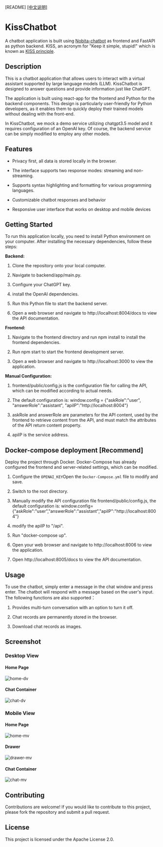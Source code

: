 [README] [[中文说明]](README_CN.md)
# KissChatbot
A chatbot application is built using [Nobita-chatbot](https://github.com/hashmat-noorani/Nobita-chatbot/tree/main/client) as frontend and FastAPI as python backend. KISS, an acronym for "Keep it simple, stupid!" which is known as [KISS principle](http://https://en.wikipedia.org/wiki/KISS_principle).

## Description
This is a chatbot application that allows users to interact with a virtual assistant supported by large language models (LLM). KissChatbot is designed to answer questions and provide information just like ChatGPT.

The application is built using react-app for the frontend and Python for the backend components. This design is particularly user-friendly for Python developers, as it enables them to quickly deploy their trained models without dealing with the front-end.

In KissChatbot, we mock a demo service utilizing chatgpt3.5 model and it requires configuration of an OpenAI key. Of course, the backend service can be simply modified to employ any other models.

## Features
- Privacy first, all data is stored locally in the browser.

- The interface supports two response modes: streaming and non-streaming.

- Supports syntax highlighting and formatting for various programming languages.

- Customizable chatbot responses and behavior

- Responsive user interface that works on desktop and mobile devices

## Getting Started

To run this application locally, you need to install Python environment on your computer. After installing the necessary dependencies, follow these steps:

  **Backend:** 

1. Clone the repository onto your local computer. 

2. Navigate to backend/app/main.py.

3. Configure your ChatGPT key.

4. install the OpenAI dependencies.

5. Run this Python file to start the backend server. 

6. Open a web browser and navigate to http://localhost:8004/docs to view the API documentation.

 **Frontend:** 

1. Navigate to the frontend directory and run npm install to install the frontend dependencies.

2. Run npm start to start the frontend development server. 

3. Open a web browser and navigate to http://localhost:3000 to view the application.

 **Manual Configuration:** 

1. frontend/public/config.js is the configuration file for calling the API, which can be modified according to       actual needs.

2. The default configuration is: window.config = {"askRole":"user", "answerRole":"assistant", "apiIP":"http://localhost:8004"}

3. askRole and answerRole are parameters for the API content, used by the frontend to retrieve content from the API, and must match the attributes of the API return content property. 

4. apiIP is the service address.

## Docker-compose deployment [Recommend]

Deploy the project through Docker. Docker-Compose has already configured the frontend and server-related settings, which can be modified.

1. Configure the `OPENAI_KEY`Open the `Docker-Compose.yml` file to modify and save.

2. Switch to the root directory.

3. Manually modify the API configuration file frontend/public/config.js, the default configuration is: window.config={"askRole":"user","answerRole":"assistant","apiIP":"http://localhost:8004"}

4. modify the apiIP to "/api".

5. Run "docker-compose up". 

6. Open your web browser and navigate to http://localhost:8006 to view the application. 

7. Open http://localhost:8005/docs to view the API documentation.

## Usage
To use the chatbot, simply enter a message in the chat window and press enter. The chatbot will respond with a message based on the user's input. The following functions are also supported：

1. Provides multi-turn conversation with an option to turn it off.

2. Chat records are permanently stored in the browser.

3. Download chat records as images.

## Screenshot

### Desktop View

#### Home Page

 ![home-dv](\/assets\/home-dv.png)

#### Chat Container

 ![chat-dv](\/assets\/chat-dv.png)                             

### Mobile View                                                       

#### Home Page

 ![home-mv](\/assets\/home-mv.png)

#### Drawer

 ![drawer-mv](\/assets\/drawer-mv.png)  

#### Chat Container

 ![chat-mv](\/assets\/chat-mv.png) 

## Contributing
Contributions are welcome! If you would like to contribute to this project, please fork the repository and submit a pull request.

## License
This project is licensed under the Apache License 2.0.